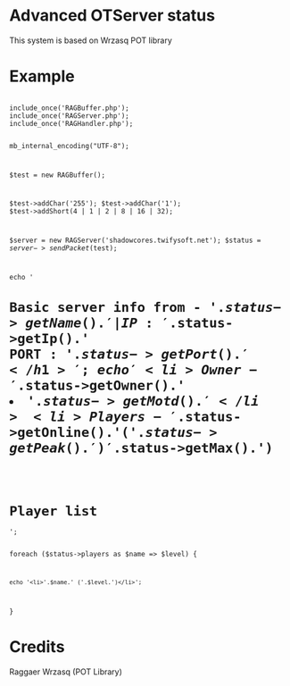 Advanced OTServer status
========================

This system is based on Wrzasq POT library

Example
=======

<code>
include_once('RAGBuffer.php');
include_once('RAGServer.php');
include_once('RAGHandler.php');

mb_internal_encoding("UTF-8");

$test = new RAGBuffer();

$test->addChar('255');
$test->addChar('1');
$test->addShort(4 | 1 | 2 | 8 | 16 | 32);

$server = new RAGServer('shadowcores.twifysoft.net');
$status = $server->sendPacket($test);

echo '<h1>Basic server info from - '.$status->getName().' | IP : '.$status->getIp().' PORT : '.$status->getPort().'</h1>';
echo '<li>Owner - '.$status->getOwner().'</li><li>'.$status->getMotd().'</li><li>Players - '.$status->getOnline().'('.$status->getPeak().')'.$status->getMax().')</li>
<h1>Player list</h1>';

foreach ($status->players as $name => $level) {

	echo '<li>'.$name.' ('.$level.')</li>';
}
</code>


Credits
========

Raggaer
Wrzasq (POT Library)
